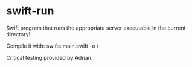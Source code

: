 # swift-run
Swift program that runs the appropriate server executable in the current directory!

Compile it with: swiftc main.swift -o r

Critical testing provided by Adrian.
